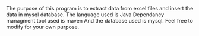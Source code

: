 The purpose of this program is to extract data from excel files and insert the data in mysql database.
The language used is Java
Dependancy managment tool used is maven
And the database used is mysql.
Feel free to modify for your own purpose.
